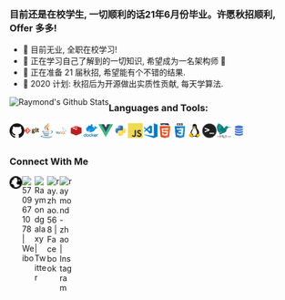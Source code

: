 ### 目前还是在校学生, 一切顺利的话21年6月份毕业。许愿秋招顺利, Offer 多多!
- 🔭 目前无业, 全职在校学习!
- 🌱 正在学习自己了解到的一切知识, 希望成为一名架构师 🤣
- 👯 正在准备 21 届秋招, 希望能有个不错的结果.
- 🥅 2020 计划: 秋招后为开源做出实质性贡献, 每天学算法.

<img align="left" alt="Raymond's Github Stats" src="https://github-readme-stats.vercel.app/api?username=raymond-zhao&show_icons=true&hide_border=true&count_private=true" />

### Languages and Tools:

[<img align="left" alt="GitHub" width="26px" src="https://raw.githubusercontent.com/github/explore/78df643247d429f6cc873026c0622819ad797942/topics/github/github.png" />](https://github.com/raymond-zhao)
[<img align="left" alt="Git" width="26px" src="https://raw.githubusercontent.com/github/explore/80688e429a7d4ef2fca1e82350fe8e3517d3494d/topics/git/git.png" />](https://git-scm.com/)
[<img align="left" alt="Java" width="26px" src="https://raw.githubusercontent.com/github/explore/80688e429a7d4ef2fca1e82350fe8e3517d3494d/topics/java/java.png" />](https://www.oracle.com/java/technologies/javase-downloads.html)
[<img align="left" alt="MySQL" width="26px" src="https://raw.githubusercontent.com/github/explore/80688e429a7d4ef2fca1e82350fe8e3517d3494d/topics/mysql/mysql.png" />](https://www.mysql.com/)
[<img align="left" alt="Redis" width="26px" src="https://raw.githubusercontent.com/github/explore/80688e429a7d4ef2fca1e82350fe8e3517d3494d/topics/redis/redis.png" />](https://redis.io/)
[<img align="left" alt="Docker" width="26px" src="https://raw.githubusercontent.com/github/explore/80688e429a7d4ef2fca1e82350fe8e3517d3494d/topics/docker/docker.png" />](https://www.docker.com/)
[<img align="left" alt="Vue.js" width="26px" src="https://raw.githubusercontent.com/github/explore/80688e429a7d4ef2fca1e82350fe8e3517d3494d/topics/vue/vue.png" />](https://cn.vuejs.org/index.html)
[<img align="left" alt="Python" width="26px" src="https://raw.githubusercontent.com/github/explore/80688e429a7d4ef2fca1e82350fe8e3517d3494d/topics/python/python.png" />](https://www.python.org/)
<img align="left" alt="JavaScript" width="26px" src="https://raw.githubusercontent.com/github/explore/80688e429a7d4ef2fca1e82350fe8e3517d3494d/topics/javascript/javascript.png" />
<img align="left" alt="Visual Studio Code" width="26px" src="https://raw.githubusercontent.com/github/explore/80688e429a7d4ef2fca1e82350fe8e3517d3494d/topics/visual-studio-code/visual-studio-code.png" />
<img align="left" alt="HTML5" width="26px" src="https://raw.githubusercontent.com/github/explore/80688e429a7d4ef2fca1e82350fe8e3517d3494d/topics/html/html.png" />
<img align="left" alt="CSS3" width="26px" src="https://raw.githubusercontent.com/github/explore/80688e429a7d4ef2fca1e82350fe8e3517d3494d/topics/css/css.png" />
<img align="left" alt="Linux" width="26px" src="https://raw.githubusercontent.com/github/explore/80688e429a7d4ef2fca1e82350fe8e3517d3494d/topics/linux/linux.png" />
<img align="left" alt="Terminal" width="26px" src="https://raw.githubusercontent.com/github/explore/80688e429a7d4ef2fca1e82350fe8e3517d3494d/topics/terminal/terminal.png" />
<img align="left" alt="LaTex" width="26px" src="https://raw.githubusercontent.com/github/explore/80688e429a7d4ef2fca1e82350fe8e3517d3494d/topics/latex/latex.png" />
<img align="left" alt="SQL" width="26px" src="https://raw.githubusercontent.com/github/explore/80688e429a7d4ef2fca1e82350fe8e3517d3494d/topics/sql/sql.png" />

<br />
<br />

### Connect With Me

[<img align="left" alt="raymond-zhao" width="22px" src="https://raw.githubusercontent.com/iconic/open-iconic/master/svg/globe.svg" />][Website]
[<img align="left" alt="5709671078 | Weibo" width="22px" src="https://cdn.jsdelivr.net/npm/simple-icons@v3/icons/sinaweibo.svg" />][Weibo]
[<img align="left" alt="Raymondgalaxy | Twitter" width="22px" src="https://cdn.jsdelivr.net/npm/simple-icons@v3/icons/twitter.svg" />][Twitter]
[<img align="left" alt="ray.zhao.568 | Facebook" width="22px" src="https://cdn.jsdelivr.net/npm/simple-icons@v3/icons/facebook.svg" />][Facebook]
[<img align="left" alt="raymond-zhao | Instagram" width="22px" src="https://cdn.jsdelivr.net/npm/simple-icons@v3/icons/github.svg" />][GitHub]

<!--START_SECTION:waka-->
<!--END_SECTION:waka-->

[Website]: https://raymond-zhao.top/
[Weibo]: https://weibo.com/5709671078
[Twitter]: https://twitter.com/Raymondgalaxy
[Facebook]: https://www.facebook.com/ray.zhao.568
[GitHub]: https://github.com/raymond-zhao